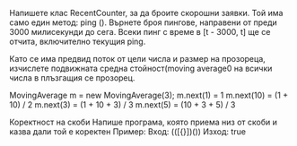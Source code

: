 

Напишете клас RecentCounter, за да броите скорошни заявки.
Той има само един метод: ping ().
Върнете броя пингове, направени от преди 3000 милисекунди до сега.
Всеки пинг с време в [t - 3000, t] ще се отчита, включително текущия ping.



Като се има предвид поток от цели числа и размер на прозореца, изчислете подвижната средна стойност(moving average0 на всички числа в плъзгащия се прозорец.

MovingAverage m = new MovingAverage(3);
m.next(1) = 1
m.next(10) = (1 + 10) / 2
m.next(3) = (1 + 10 + 3) / 3
m.next(5) = (10 + 3 + 5) / 3


Коректност на скоби
Напише програма, която приема низ от скоби и казва дали той е коректен
Пример:
Вход: (([{}])())
Изход: true

